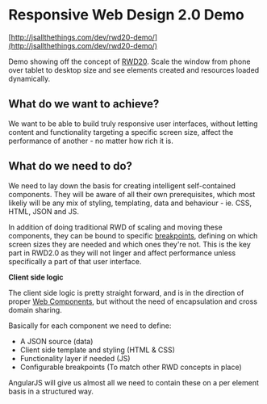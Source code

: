 Responsive Web Design 2.0 Demo
==========

[http://jsallthethings.com/dev/rwd20-demo/](http://jsallthethings.com/dev/rwd20-demo/) 

Demo showing off the concept of [RWD20](https://github.com/mordendk/rwd20). Scale the window from phone over tablet to desktop size and see elements created and resources loaded dynamically.


What do we want to achieve?
------------------------------
We want to be able to build truly responsive user interfaces, without letting content and functionality targeting a specific screen size, affect the performance of another - no matter how rich it is.



What do we need to do?
----------------------
We need to lay down the basis for creating intelligent self-contained components. They will be aware of all their own prerequisites, which most likeliy will be any mix of styling, templating, data and behaviour - ie. CSS, HTML, JSON and JS. 

In addition of doing traditional RWD of scaling and moving these components, they can be bound to specific [breakpoints](http://alistapart.com/article/designing-for-breakpoints), defining on which screen sizes they are needed and which ones they're not. This is the key part in RWD2.0 as they will not linger and affect performance unless specifically a part of that user interface.



**Client side logic**

The client side logic is pretty straight forward, and is in the direction of proper [Web Components](http://css-tricks.com/modular-future-web-components/), but without the need of encapsulation and cross domain sharing.

Basically for each component we need to define:

- A JSON source (data)
- Client side template and styling (HTML & CSS)
- Functionality layer if needed (JS)
- Configurable breakpoints (To match other RWD concepts in place)


AngularJS will give us almost all we need to contain these on a per element basis in a structured way.

